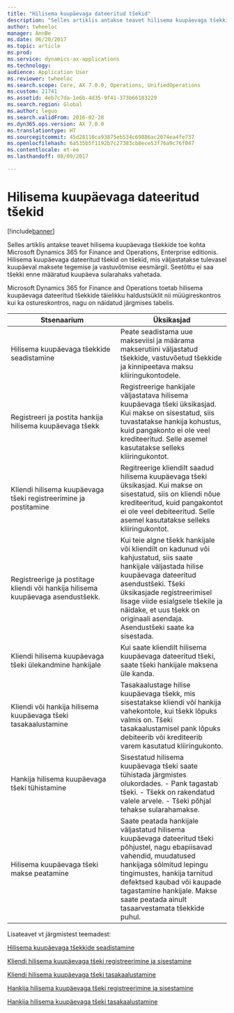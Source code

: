 ```yaml
---
title: "Hilisema kuupäevaga dateeritud tšekid"
description: "Selles artiklis antakse teavet hilisema kuupäevaga tšekkide toe kohta Microsoft Dynamics 365 for Finance and Operations, Enterprise editionis. Hilisema kuupäevaga dateeritud tšekid on tšekid, mis väljastatakse tulevasel kuupäeval maksete tegemise ja vastuvõtmise eesmärgil. Seetõttu ei saa tšekki enne määratud kuupäeva sularahaks vahetada."
author: twheeloc
manager: AnnBe
ms.date: 06/20/2017
ms.topic: article
ms.prod: 
ms.service: dynamics-ax-applications
ms.technology: 
audience: Application User
ms.reviewer: twheeloc
ms.search.scope: Core, AX 7.0.0, Operations, UnifiedOperations
ms.custom: 21741
ms.assetid: 4eb7c7da-1e6b-4d35-9f41-373b66103229
ms.search.region: Global
ms.author: leguo
ms.search.validFrom: 2016-02-28
ms.dyn365.ops.version: AX 7.0.0
ms.translationtype: HT
ms.sourcegitcommit: 45d28110ca93875eb534c69886ac2074ea4fe737
ms.openlocfilehash: 6a535b5f1192b7c27383cb8ece53f76a9c76f047
ms.contentlocale: et-ee
ms.lasthandoff: 08/09/2017

---
```


# <a name="postdated-checks"></a>Hilisema kuupäevaga dateeritud tšekid

[!include[banner](../includes/banner.md)]


Selles artiklis antakse teavet hilisema kuupäevaga tšekkide toe kohta Microsoft Dynamics 365 for Finance and Operations, Enterprise editionis. Hilisema kuupäevaga dateeritud tšekid on tšekid, mis väljastatakse tulevasel kuupäeval maksete tegemise ja vastuvõtmise eesmärgil. Seetõttu ei saa tšekki enne määratud kuupäeva sularahaks vahetada.

Microsoft Dynamics 365 for Finance and Operations toetab hilisema kuupäevaga dateeritud tšekkide täielikku haldustsüklit nii müügireskontros kui ka ostureskontros, nagu on näidatud järgmises tabelis.
<table>
<colgroup>
<col width="50%" />
<col width="50%" />
</colgroup>
<thead>
<tr class="header">
<th>Stsenaarium</th>
<th>Üksikasjad</th>
</tr>
</thead>
<tbody>
<tr class="odd">
<td>Hilisema kuupäevaga tšekkide seadistamine</td>
<td>Peate seadistama uue makseviisi ja määrama makserutiini väljastatud tšekkide, vastuvõetud tšekkide ja kinnipeetava maksu kliiringukontodele.</td>
</tr>
<tr class="even">
<td>Registreeri ja postita hankija hilisema kuupäevaga tšekk</td>
<td>Registreerige hankijale väljastatava hilisema kuupäevaga tšeki üksikasjad. Kui makse on sisestatud, siis tuvastatakse hankija kohustus, kuid pangakonto ei ole veel krediteeritud. Selle asemel kasutatakse selleks kliiringukontot. </td>
</tr>
<tr class="odd">
<td>Kliendi hilisema kuupäevaga tšeki registreerimine ja postitamine</td>
<td>Regitreerige kliendilt saadud hilisema kuupäevaga tšeki üksikasjad. Kui makse on sisestatud, siis on kliendi nõue krediteeritud, kuid pangakontot ei ole veel debiteeritud. Selle asemel kasutatakse selleks kliiringukontot.</td>
</tr>
<tr class="even">
<td>Registreerige ja postitage kliendi või hankija hilisema kuupäevaga asendustšekk.</td>
<td>
Kui teie algne tšekk hankijale või kliendilt on kadunud või kahjustatud, siis saate hankijale väljastada hilise kuupäevaga dateeritud asendustšeki. Tšeki üksikasjade registreerimisel lisage viide esialgsele tšekile ja näidake, et uus tšekk on originaali asendaja. Asendustšeki saate ka sisestada.</td>
</tr>
<tr class="odd">
<td>Kliendi hilisema kuupäevaga tšeki ülekandmine hankijale</td>
<td>Kui saate kliendilt hilisema kuupäevaga dateeritud tšeki, saate tšeki hankijale maksena üle kanda.</td>
</tr>
<tr class="even">
<td>Kliendi või hankija hilisema kuupäevaga tšeki tasakaalustamine</td>
<td>Tasakaalustage hilise kuupäevaga tšekk, mis sisestatakse kliendi või hankija vahekontole, kui tšekk lõpuks valmis on. Tšeki tasakaalustamisel pank lõpuks debiteerib või krediteerib varem kasutatud kliiringukonto.</td>
</tr>
<tr class="odd">
<td>Hankija hilisema kuupäevaga tšeki tühistamine</td>
<td>Sisestatud hilisema kuupäevaga tšeki saate tühistada järgmistes olukordades. - Pank tagastab tšeki.
- Tšekk on rakendatud valele arvele.
- Tšeki põhjal tehakse sularahamakse.
</td>
</tr>
<tr class="even">
<td>Hilisema kuupäevaga tšeki makse peatamine</td>
<td>Saate peatada hankijale väljastatud hilisema kuupäevaga dateeritud tšeki põhjustel, nagu ebapiisavad vahendid, muudatused hankijaga sõlmitud lepingu tingimustes, hankija tarnitud defektsed kaubad või kaupade tagastamine hankijale. Makse saate peatada ainult tasaarvestamata tšekkide puhul.</td>
</tr>
</tbody>
</table>



Lisateavet vt järgmistest teemadest:

[Hilisema kuupäevaga tšekkide seadistamine](tasks/set-up-postdated-checks.md)

[Kliendi hilisema kuupäevaga tšeki registreerimine ja sisestamine](tasks/register-post-postdated-check-customer.md)

[Kliendi hilisema kuupäevaga tšeki tasakaalustamine](tasks/settle-postdated-check-customer.md)

[Hankija hilisema kuupäevaga tšeki registreerimine ja sisestamine](tasks/register-post-postdated-check-vendor.md) 

[Hankija hilisema kuupäevaga tšeki tasakaalustamine](tasks/settle-postdated-check-vendor.md)




